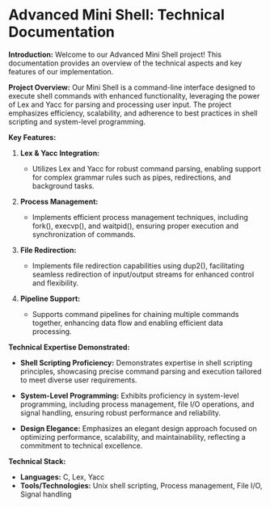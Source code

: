 # Advanced Mini Shell: Technical Documentation

**Introduction:**
Welcome to our Advanced Mini Shell project! This documentation provides an overview of the technical aspects and key features of our implementation.

**Project Overview:**
Our Mini Shell is a command-line interface designed to execute shell commands with enhanced functionality, leveraging the power of Lex and Yacc for parsing and processing user input. The project emphasizes efficiency, scalability, and adherence to best practices in shell scripting and system-level programming.

**Key Features:**

1. **Lex & Yacc Integration:** 
   - Utilizes Lex and Yacc for robust command parsing, enabling support for complex grammar rules such as pipes, redirections, and background tasks.

2. **Process Management:**
   - Implements efficient process management techniques, including fork(), execvp(), and waitpid(), ensuring proper execution and synchronization of commands.

3. **File Redirection:**
   - Implements file redirection capabilities using dup2(), facilitating seamless redirection of input/output streams for enhanced control and flexibility.

4. **Pipeline Support:**
   - Supports command pipelines for chaining multiple commands together, enhancing data flow and enabling efficient data processing.

**Technical Expertise Demonstrated:**

- **Shell Scripting Proficiency:** Demonstrates expertise in shell scripting principles, showcasing precise command parsing and execution tailored to meet diverse user requirements.

- **System-Level Programming:** Exhibits proficiency in system-level programming, including process management, file I/O operations, and signal handling, ensuring robust performance and reliability.

- **Design Elegance:** Emphasizes an elegant design approach focused on optimizing performance, scalability, and maintainability, reflecting a commitment to technical excellence.

**Technical Stack:**

- **Languages:** C, Lex, Yacc
- **Tools/Technologies:** Unix shell scripting, Process management, File I/O, Signal handling
